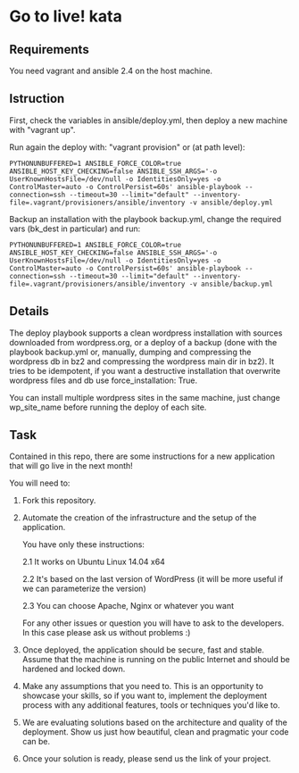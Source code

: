 Go to live! kata
==================================

## Requirements

You need vagrant and ansible 2.4 on the host machine.

## Istruction

First, check the variables in ansible/deploy.yml, then deploy a new machine with "vagrant up".

Run again the deploy with: "vagrant provision" or (at path level):

```
PYTHONUNBUFFERED=1 ANSIBLE_FORCE_COLOR=true ANSIBLE_HOST_KEY_CHECKING=false ANSIBLE_SSH_ARGS='-o UserKnownHostsFile=/dev/null -o IdentitiesOnly=yes -o ControlMaster=auto -o ControlPersist=60s' ansible-playbook --connection=ssh --timeout=30 --limit="default" --inventory-file=.vagrant/provisioners/ansible/inventory -v ansible/deploy.yml
```

Backup an installation with the playbook backup.yml, change the required vars (bk_dest in particular) and run:

```
PYTHONUNBUFFERED=1 ANSIBLE_FORCE_COLOR=true ANSIBLE_HOST_KEY_CHECKING=false ANSIBLE_SSH_ARGS='-o UserKnownHostsFile=/dev/null -o IdentitiesOnly=yes -o ControlMaster=auto -o ControlPersist=60s' ansible-playbook --connection=ssh --timeout=30 --limit="default" --inventory-file=.vagrant/provisioners/ansible/inventory -v ansible/backup.yml
```

## Details

The deploy playbook supports a clean wordpress installation with sources downloaded from wordpress.org, or a deploy of a backup (done with the playbook backup.yml or, manually, dumping and compressing the wordpress db in bz2 and compressing the wordpress main dir in bz2). It tries to be idempotent, if you want a destructive installation that overwrite wordpress files and db use force_installation: True.

You can install multiple wordpress sites in the same machine, just change wp_site_name before running the deploy of each site.

## Task

Contained in this repo, there are some instructions for a new application that will go live in the next month!

You will need to:

1. Fork this repository.

2. Automate the creation of the infrastructure and the setup of the application.

   You have only these instructions:

   2.1 It works on Ubuntu Linux 14.04 x64

   2.2 It's based on the last version of WordPress (it will be more useful if we can parameterize the version)

   2.3 You can choose Apache, Nginx or whatever you want

   For any other issues or question you will have to ask to the developers. In this case please ask us without problems :)

3. Once deployed, the application should be secure, fast and stable. Assume that the machine is running on the public Internet and should be hardened and locked down.

4. Make any assumptions that you need to. This is an opportunity to showcase your skills, so if you want to, implement the deployment process with any additional features, tools or techniques you'd like to.

5. We are evaluating solutions based on the architecture and quality of the deployment. Show us just how beautiful, clean and pragmatic your code can be.

6. Once your solution is ready, please send us the link of your project.
